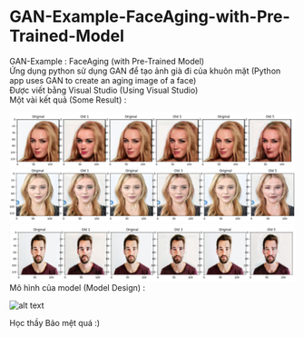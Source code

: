 # GAN-Example-FaceAging-with-Pre-Trained-Model

GAN-Example :  FaceAging (with Pre-Trained Model)<br/>
Ứng dụng python sử dụng GAN để tạo ảnh già đi của khuôn mặt (Python app uses GAN to create an aging image of a face)<br/>
Được viết bằng Visual Studio (Using Visual Studio)<br/>
Một vài kết quả (Some Result) : 

![alt text](https://github.com/CircleQMinh/GAN-Example-FaceAging-with-Pre-Trained-Model-/blob/master/GAN_Examples/result/rs1.png)
![alt text](https://github.com/CircleQMinh/GAN-Example-FaceAging-with-Pre-Trained-Model-/blob/master/GAN_Examples/result/rs2.png)
![alt text](https://github.com/CircleQMinh/GAN-Example-FaceAging-with-Pre-Trained-Model-/blob/master/GAN_Examples/result/rs3.png)
Mô hình của model (Model Design) :

![alt text](https://user-images.githubusercontent.com/4294680/71646087-5fd13a80-2ce2-11ea-8d5b-055d202ad1f1.png)

Học thầy Bảo mệt quá :)
